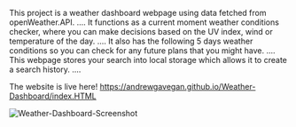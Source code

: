 This project is a weather dashboard webpage using data fetched from openWeather.API. 
....
It functions as a current moment weather conditions checker, where you can make decisions based on the UV index, wind or temperature of the day.
....
It also has the following 5 days weather conditions so you can check for any future plans that you might have.
....
This webpage stores your search into local storage which allows it to create a search history. 
....

The website is live here! https://andrewgavegan.github.io/Weather-Dashboard/index.HTML

![Weather-Dashboard-Screenshot](https://user-images.githubusercontent.com/91113260/160992345-c0f95d53-5d1f-4ea4-8792-c3b25ee07c25.PNG)
